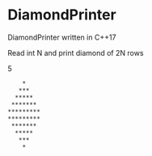 # DiamondPrinter
DiamondPrinter written in C++17

Read int N and print diamond of 2N rows

5

        *
       ***
      *****
     *******
    *********
    *********
     *******
      *****
       ***
        *

